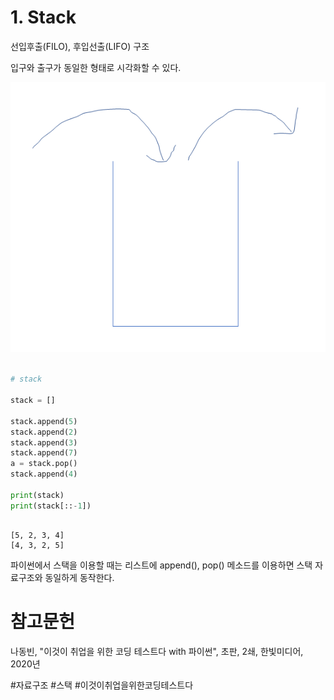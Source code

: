# 1. Stack

선입후출(FILO), 후입선출(LIFO) 구조

입구와 출구가 동일한 형태로 시각화할 수 있다.

![stack](/bin/PS_image/stack.png)

```python

# stack  
  
stack = []  
  
stack.append(5)  
stack.append(2)  
stack.append(3)  
stack.append(7)  
a = stack.pop()  
stack.append(4)  
  
print(stack)  
print(stack[::-1])

```

```

[5, 2, 3, 4]
[4, 3, 2, 5]

```

파이썬에서 스택을 이용할 때는 리스트에 append(), pop() 메소드를 이용하면 스택 자료구조와 동일하게 동작한다.

# 참고문헌

나동빈, "이것이 취업을 위한 코딩 테스트다 with 파이썬", 초판, 2쇄, 한빛미디어, 2020년


#자료구조 #스택 #이것이취업을위한코딩테스트다